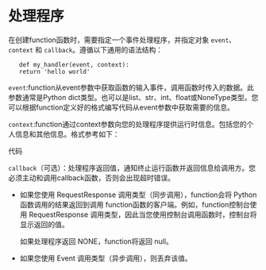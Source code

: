 # 处理程序

在创建function函数时，需要指定一个事件处理程序，并指定对象 `event`、`context` 和 `callback`。遵循以下通用的语法结构：
```
   def my_handler(event, context):
   return 'hello world'
   ```
   

`event`:function从event参数中获取函数的输入事件，调用函数时传入的数据。此参数通常是Python dict类型。也可以是list、str、int、float或NoneType类型。您可以根据function定义好的格式编写代码从event参数中获取需要的信息。

 

`context`:function通过context参数向您的处理程序提供运行时信息。包括您的个人信息和其他信息。格式参考如下：

代码

  

 

`callback`（可选）：处理程序返回值，通知终止运行函数并返回信息给调用方。您必须主动和调用callback函数，否则会出现超时错误。

* 如果您使用 RequestResponse 调用类型（同步调用），function会将 Python 函数调用的结果返回到调用 function函数的客户端。例如，function控制台使用 RequestResponse 调用类型，因此当您使用控制台调用函数时，控制台将显示返回的值。

  如果处理程序返回 NONE，function将返回 null。

* 如果您使用 Event 调用类型（异步调用），则丢弃该值。

 

 


